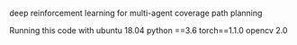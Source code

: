 deep reinforcement learning for multi-agent coverage path planning 

Running this code with 
ubuntu 18.04
python ==3.6
torch==1.1.0
opencv 2.0
